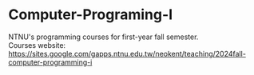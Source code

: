 # Computer-Programing-I
NTNU's programming courses for first-year fall semester.  
Courses website: https://sites.google.com/gapps.ntnu.edu.tw/neokent/teaching/2024fall-computer-programming-i
